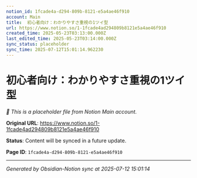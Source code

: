 ```yaml
---
notion_id: 1fcade4a-d294-809b-8121-e5a4ae46f910
account: Main
title:  初心者向け：わかりやすさ重視の1ツイ型
url: https://www.notion.so/1-1fcade4ad294809b8121e5a4ae46f910
created_time: 2025-05-23T03:13:00.000Z
last_edited_time: 2025-05-23T03:14:00.000Z
sync_status: placeholder
sync_time: 2025-07-12T15:01:14.962230
---
```


#  初心者向け：わかりやすさ重視の1ツイ型

*🔄 This is a placeholder file from Notion Main account.*

**Original URL**: https://www.notion.so/1-1fcade4ad294809b8121e5a4ae46f910

**Status**: Content will be synced in a future update.

**Page ID**: `1fcade4a-d294-809b-8121-e5a4ae46f910`

---

*Generated by Obsidian-Notion sync at 2025-07-12 15:01:14*

